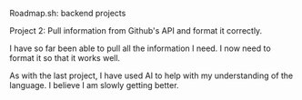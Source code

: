 Roadmap.sh: backend projects

Project 2: Pull information from Github's API and format it correctly.

I have so far been able to pull all the information I need. I now need to format it so that it works well.

As with the last project, I have used AI to help with my understanding of the language. I believe I am slowly getting better.
